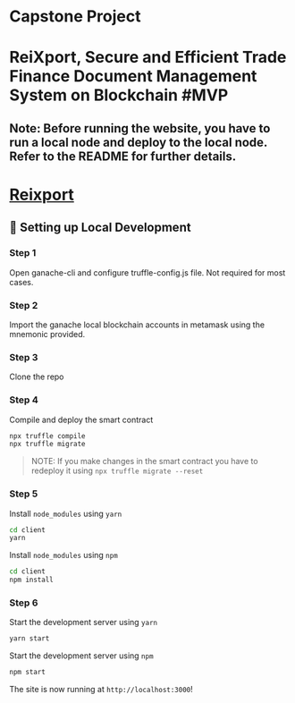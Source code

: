 # Capstone Project
# ReiXport, Secure and Efficient Trade Finance Document Management System on Blockchain #MVP 

## Note: Before running the website, you have to run a local node and deploy to the local node. Refer to the README for further details.
# [Reixport](https://reixport.vercel.app) 




## 🔧 Setting up Local Development

### Step 1

Open ganache-cli and configure truffle-config.js file. Not required for most cases.

### Step 2

Import the ganache local blockchain accounts in metamask using the mnemonic provided.

### Step 3

Clone the repo


### Step 4

Compile and deploy the smart contract

```bash
npx truffle compile
npx truffle migrate
```

> NOTE: If you make changes in the smart contract you have to redeploy it using `npx truffle migrate --reset`

### Step 5

Install `node_modules` using `yarn`

```bash
cd client
yarn
```

Install `node_modules` using `npm`

```bash
cd client
npm install
```

### Step 6

Start the development server using `yarn`

```bash
yarn start
```

Start the development server using `npm`

```bash
npm start
```

The site is now running at `http://localhost:3000`!

